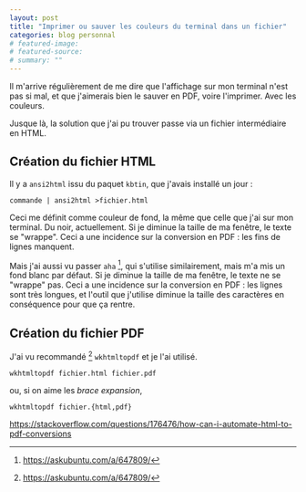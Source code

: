 ```yaml
---
layout: post
title: "Imprimer ou sauver les couleurs du terminal dans un fichier"
categories: blog personnal
# featured-image: 
# featured-source: 
# summary: ""
---
```

Il m'arrive régulièrement de me dire que l'affichage sur mon terminal n'est pas si mal, et que j'aimerais bien le sauver en PDF, voire l'imprimer. Avec les couleurs.

Jusque là, la solution que j'ai pu trouver passe via un fichier intermédiaire en HTML.

## Création du fichier HTML

Il y a `ansi2html` issu du paquet `kbtin`, que j'avais installé un jour :

``` shell
commande | ansi2html >fichier.html
```

Ceci me définit comme couleur de fond, la même que celle que j'ai sur mon terminal.
Du noir, actuellement.
Si je diminue la taille de ma fenêtre, le texte se "wrappe". Ceci a une incidence sur la conversion en PDF : les fins de lignes manquent.

Mais j'ai aussi vu passer `aha` [^1], 
qui s'utilise similairement, 
mais m'a mis un fond blanc par défaut.
Si je diminue la taille de ma fenêtre, le texte ne se "wrappe" pas. Ceci a une incidence sur la conversion en PDF : les lignes sont très longues, et l'outil que j'utilise diminue la taille des caractères en conséquence pour que ça rentre.

## Création du fichier PDF

J'ai vu recommandé [^1] `wkhtmltopdf` et je l'ai utilisé.

``` shell
wkhtmltopdf fichier.html fichier.pdf
```
ou, si on aime les *brace expansion*,
``` shell
wkhtmltopdf fichier.{html,pdf}
```

[^1]: <https://askubuntu.com/a/647809/> 

https://stackoverflow.com/questions/176476/how-can-i-automate-html-to-pdf-conversions
